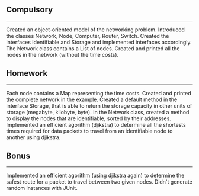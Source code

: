 ## Compulsory
***

Created an object-oriented model of the networking problem. 
Introduced the classes Network, Node, Computer, Router, Switch. 
Created the interfaces Identifiable and Storage and implemented interfaces accordingly.
The Network class contains a List of nodes.
Created and printed all the nodes in the network (without the time costs).

## Homework

***

Each node contains a Map representing the time costs. Created and printed the complete network in the example.
Created a default method in the interface Storage, that is able to return the storage capacity in other units of storage (megabyte, kilobyte, byte).
In the Network class, created a method to display the nodes that are identifiable, sorted by their addresses.
Implemented an efficient agorithm (djikstra) to determine all the shortests times required for data packets to travel from an identifiable node to another using djikstra.

## Bonus 

***
 
Implemented an efficient agorithm (using djikstra again) to determine the safest route for a packet to travel between two given nodes.
Didn't generate random instances with JUnit.